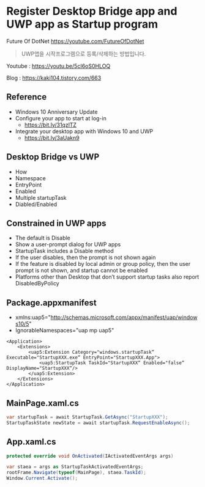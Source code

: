 # Register Desktop Bridge app and UWP app as Startup program
Future Of DotNet
https://youtube.com/FutureOfDotNet

> UWP앱을 시작프로그램으로 등록/삭제하는 방법입니다.

Youtube : https://youtu.be/5cI6oS0HLOQ

Blog : https://kaki104.tistory.com/663

## Reference
- Windows 10 Anniversary Update
- Configure your app to start at log-in
  + https://bit.ly/31qzlTZ
- Integrate your desktop app with Windows 10 and UWP
  + https://bit.ly/3aUakn9

## Desktop Bridge vs UWP
- How
- Namespace
- EntryPoint
- Enabled
- Multiple startupTask
- Diabled/Enabled

## Constrained in UWP apps
- The default is Disable
- Show a user-prompt dialog for UWP apps
- StartupTask includes a Disable method
- If the user disables, then the prompt is not shown again
- If the feature is disabled by local admin or group policy, then the user prompt is not shown, and startup cannot be enabled
- Platforms other than Desktop that don’t support startup tasks also report DisabledByPolicy

## Package.appxmanifest
- xmlns:uap5="http://schemas.microsoft.com/appx/manifest/uap/windows10/5"
- IgnorableNamespaces="uap mp uap5"

```xaml
<Application>
    <Extensions>
        <uap5:Extension Category="windows.startupTask“ Executable="StartupXXX.exe“ EntryPoint="StartupXXX.App">
            <uap5:StartupTask TaskId="StartupXXX“ Enabled="false“ DisplayName="StartupXXX“/>
        </uap5:Extension>
    </Extensions>
</Application>

```

## MainPage.xaml.cs

```c#
var startupTask = await StartupTask.GetAsync("StartupXXX");
StartupTaskState newState = await startupTask.RequestEnableAsync();

```

## App.xaml.cs

```c#
protected override void OnActivated(IActivatedEventArgs args)

var staea = args as StartupTaskActivatedEventArgs;
rootFrame.Navigate(typeof(MainPage), staea.TaskId);
Window.Current.Activate();

```
